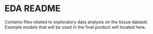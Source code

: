 # EDA README
Contains files related to exploratory data analysis on the tissue dataset. Example models that will be used in the final product will located here.